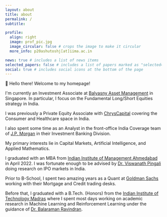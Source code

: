 ```yaml
---
layout: about
title: about
permalink: /
subtitle: 

profile:
  align: right
  image: prof_pic.jpg
  image_circular: false # crops the image to make it circular
  more_info: p20ashutoshj[at]iima.ac.in

news: true # includes a list of news items
selected_papers: false # includes a list of papers marked as "selected={true}"
social: true # includes social icons at the bottom of the page
---
```


👋 Hello there! Welcome to my homepage!

I'm currently an Investment Associate at [Balyasny Asset Management](https://www.bamfunds.com/) in Singapore. In particular, I focus on the Fundamental Long/Short Equities strategy in India. 

I was previously a Private Equity Associate with [ChrysCapital](http://www.chryscapital.com/) covering the Consumer and Healthcare space in India.

I also spent some time as an Analyst in the front-office India Coverage team of [J.P. Morgan](https://www.jpmorgan.com/global) in their Investment Banking Division.

My primary interests lie in Capital Markets, Artificial Intelligence, and Applied Mathematics.

I graduated with an MBA from [Indian Institute of Management Ahmedabad](https://www.iima.ac.in/) in April 2022. I was fortunate enough to be advised by [Dr. Viswanath Pingali](https://www.iima.ac.in/faculty-research/faculty-directory/Viswanath-Pingali) doing research on IPO markets in India.

Prior to B-School, I spent two amazing years as a Quant at [Goldman Sachs](https://www.goldmansachs.com/) working with their Mortgage and Credit trading desks.

Before that, I graduated with a B.Tech. (Honors) from the [Indian Institute of Technology Madras](https://www.iitm.ac.in/) where I spent most days working on academic research in Machine Learning and Reinforcement Learning under the guidance of [Dr. Balaraman Ravindran](https://www.cse.iitm.ac.in/~ravi/).